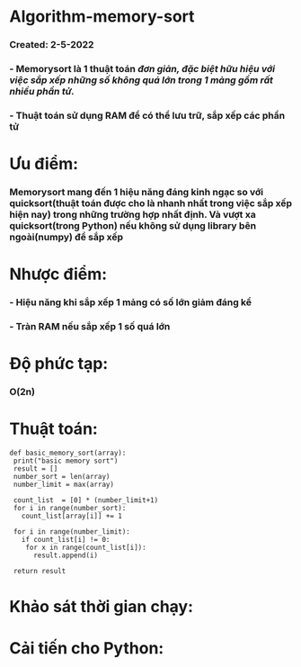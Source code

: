 # Algorithm-memory-sort
### **Created: 2-5-2022**
### - **Memorysort là 1 thuật toán _đơn giản, đặc biệt hữu hiệu với việc sắp xếp những số không quá lớn trong 1 mảng gồm rất nhiều phần tử._**
### - **Thuật toán sử dụng RAM để có thể lưu trữ, sắp xếp các phần tử**

# Ưu điểm:
### Memorysort mang đến 1 hiệu năng đáng kinh ngạc so với quicksort(thuật toán được cho là nhanh nhất trong việc sắp xếp hiện nay) trong những trường hợp nhất định. Và vượt xa quicksort(trong Python) nếu không sử dụng library bên ngoài(numpy) để sắp xếp

# Nhược điểm:
### - Hiệu năng khi sắp xếp 1 mảng có số lớn giảm đáng kể
### - Tràn RAM nếu sắp xếp 1 số quá lớn

# Độ phức tạp:
###  **O(2n)**
 
# Thuật toán:
```
def basic_memory_sort(array):
 print("basic memory sort")
 result = []
 number_sort = len(array)
 number_limit = max(array)

 count_list  = [0] * (number_limit+1)
 for i in range(number_sort):
   count_list[array[i]] += 1

 for i in range(number_limit):
   if count_list[i] != 0:
    for x in range(count_list[i]):
      result.append(i)
      
 return result
```

# Khảo sát thời gian chạy:

# Cải tiến cho Python:

 

